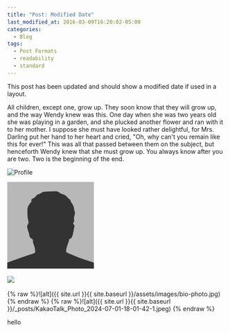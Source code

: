 ```yaml
---
title: "Post: Modified Date"
last_modified_at: 2016-03-09T16:20:02-05:00
categories:
  - Blog
tags:
  - Post Formats
  - readability
  - standard
---
```


This post has been updated and should show a modified date if used in a layout.

All children, except one, grow up. They soon know that they will grow up, and the way Wendy knew was this. One day when she was two years old she was playing in a garden, and she plucked another flower and ran with it to her mother. I suppose she must have looked rather delightful, for Mrs. Darling put her hand to her heart and cried, "Oh, why can't you remain like this for ever!" This was all that passed between them on the subject, but henceforth Wendy knew that she must grow up. You always know after you are two. Two is the beginning of the end.

![Profile](/page/_posts/KakaoTalk_Photo_2024-07-01-18-01-42-1.jpeg)

![Profile](/assets/images/bio-photo.jpg)

<img src="/page/assets/images/bio-photo.jpg">

{% raw %}![alt]({{ site.url }}{{ site.baseurl }}/assets/images/bio-photo.jpg) {% endraw %}
{% raw %}![alt]({{ site.url }}{{ site.baseurl }}/_posts/KakaoTalk_Photo_2024-07-01-18-01-42-1.jpeg) {% endraw %}

hello